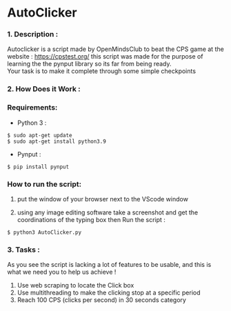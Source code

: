 # AutoClicker

### 1. Description :
Autoclicker is a script made by OpenMindsClub to beat the CPS game at the website : https://cpstest.org/
this script was made for the purpose of learning the the pynput library so its far from being ready.<br>
Your task is to make it complete through some simple checkpoints<br>
### 2. How Does it Work : 
### Requirements:
- Python 3 : 
 ``` 
 $ sudo apt-get update  
$ sudo apt-get install python3.9
  ```
- Pynput :
```
$ pip install pynput
```
### How to run the script:
1.  put the window of your browser next to the VScode window<br>

2. using any image editing software take a screenshot and get the coordinations of the typing box then Run the script :<br>
```
$ python3 AutoClicker.py
```
### 3. Tasks :
As you see the script is lacking a lot of features to be usable, and this is what we need you to help us achieve !</br>
1. Use web scraping to locate the Click box 
2. Use multithreading to make the clicking stop at a specific period
3. Reach 100 CPS (clicks per second) in 30 seconds category
